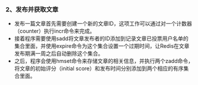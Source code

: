 ### 2、发布并获取文章

* 发布一篇文章首先需要创建一个新的文章ID，这项工作可以通过对一个计数器（counter）执行incr命令来完成。
* 接着程序需要使用sadd将文章发布者的ID添加到记录文章已投票用户名单的集合里面，并使用expire命令为这个集合设置一个过期时间，让Redis在文章发布期满一周之后自动删除这个集合。
* 之后，程序会使用hmset命令来存储文章的相关信息，并执行两个zadd命令，将文章的初始评分（initial score）和发布时间分别添加到两个相应的有序集合里面。



